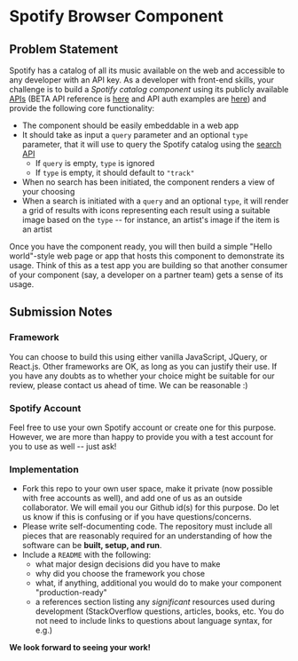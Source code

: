 # Spotify Browser Component

## Problem Statement

Spotify has a catalog of all its music available on the web and accessible to any developer with an API key. As a developer
with front-end skills, your challenge is to build a _Spotify catalog component_ using its publicly available 
[APIs](https://developer.spotify.com/documentation/web-api/) (BETA API reference is 
[here](https://developer.spotify.com/documentation/web-api/reference-beta/) and API auth examples are [here](https://github.com/spotify/web-api-auth-examples)) and provide the following core 
functionality:

* The component should be easily embeddable in a web app
* It should take as input a `query` parameter and an optional `type` parameter, that it will use to query
  the Spotify catalog using the
  [search API](https://developer.spotify.com/documentation/web-api/reference-beta/#category-search)
  * If `query` is empty, `type` is ignored
  * If `type` is empty, it should default to `"track"`
* When no search has been initiated, the component renders a view of your choosing
* When a search is initiated with a `query` and an optional `type`, it will render a grid of results with
  icons representing each result using a suitable image based on the `type` -- for instance, an artist's image
  if the item is an artist

Once you have the component ready, you will then build a simple "Hello world"-style web page or app that hosts
this component to demonstrate its usage. Think of this as a test app you are building so that another consumer
of your component (say, a developer on a partner team) gets a sense of its usage.

## Submission Notes

### Framework
You can choose to build this using either vanilla JavaScript, JQuery, or React.js. Other frameworks are OK, as
long as you can justify their use. If you have any doubts as to whether your choice might be suitable for our 
review, please contact us ahead of time. We can be reasonable :)

### Spotify Account
Feel free to use your own Spotify account or create one for this purpose. However, we are more than happy to
provide you with a test account for you to use as well -- just ask!

### Implementation

* Fork this repo to your own user space, make it private (now possible with free accounts as well), and add one of us 
  as an outside collaborator. We will email you our Github id(s) for this purpose. Do let us know if this is 
  confusing or if you have questions/concerns.
* Please write self-documenting code. The repository must include all pieces that are reasonably required for an
  understanding of how the software can be **built, setup, and run**.
* Include a `README` with the following:
  * what major design decisions did you have to make
  * why did you choose the framework you chose
  * what, if anything, additional you would do to make your component "production-ready"
  * a references section listing any _significant_ resources used during development (StackOverflow questions,
    articles, books, etc. You do not need to include links to questions about language syntax, for e.g.)
    
**We look forward to seeing your work!**
